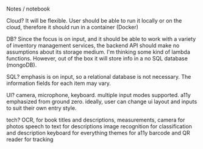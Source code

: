 Notes / notebook

Cloud? It will be flexible. User should be able to run it locally or on the cloud, therefore it should run in a container (Docker)

DB? Since the focus is on input, and it should be able to work with a variety of inventory management services, the backend API should make no assumptions about its storage medium.  I'm thinking some kind of lambda functions.  However,  out of the box it will store info in a no SQL database (mongoDB).

SQL? emphasis is on input, so a relational database is not necessary. The information fields for each item may vary.

UI? camera, microphone, keyboard. multiple input modes supported. a11y emphasized from ground zero. ideally, user can change ui layout and inputs to suit their own entry style. 

tech? OCR, for book titles and descriptions, measurements,
camera for photos
speech to text for descriptions
image recognition for classification and description
keyboard for everything
themes for a11y
barcode and QR reader for tracking
